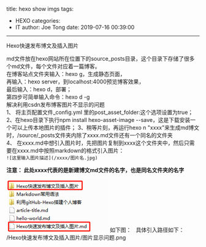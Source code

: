 title: hexo show imgs
tags:
  - HEXO
categories:
  - IT
author: Joe Tong
date: 2019-07-16 00:39:00
---
Hexo快速发布博文及插入图片  

md文件放在hexo网站所在位置下的source_posts目录，这个目录下存储了很多个md文件，每个文件对应着一篇博客。  
在博客站点文件夹输入：hexo g，生成静态页面，   
再输入：hexo server，到localhost:4000预览博客效果，   
最后输入：hexo d，部署；  
第四步可简单输入命令：hexo d -g  
解决利用csdn发布博客图片不显示的问题  
1、 将主页配置文件_config.yml 里的post_asset_folder:这个选项设置为true；  
2、在hexo目录下执行npm install hexo-asset-image --save，这是下载安装一个可以上传本地图片的插件； 
3、稍等片刻，再运行hexo n "xxxx"来生成md博文时，/source/_posts文件夹内除了xxxx.md文件还有一个同名的文件夹  
4、 在xxxx.md中想引入图片时，先把图片复制到xxxx这个文件夹中，然后只需要在xxxx.md中按照markdown的格式引入图片：  
`![这里输入图片描述](/xxxx/图片名.jpg)  `

**注意： 此处xxxx代表的是新建博文md文件的名字，也是同名文件夹的名字**  
 
![](/images/sf.png)
如下图： &nbsp;
具体引入路径如下： 
/Hexo快速发布博文及插入图片/图片显示问题.png
